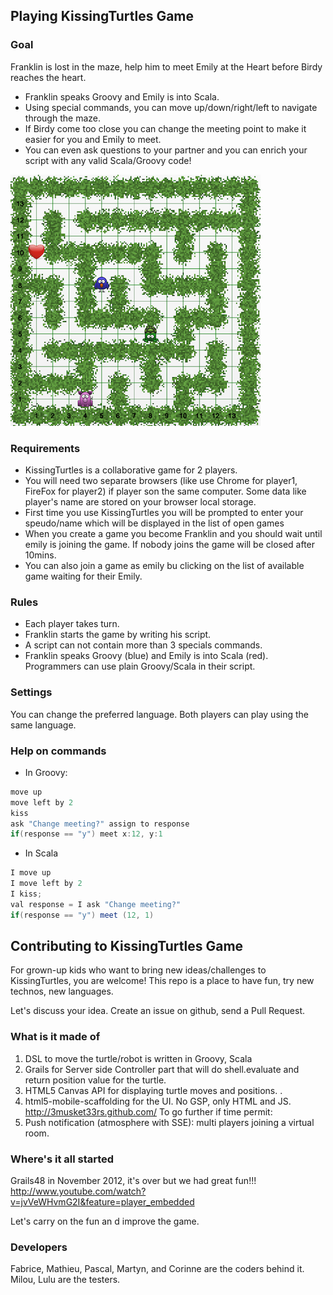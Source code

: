 ## Playing KissingTurtles Game

### Goal

Franklin is lost in the maze, help him to meet Emily at the Heart before Birdy reaches the heart.

* Franklin speaks Groovy and Emily is into Scala.
* Using special commands, you can move up/down/right/left to navigate through the maze.
* If Birdy come too close you can change the meeting point to make it easier for you and Emily to meet.
* You can even ask questions to your partner and you can enrich your script with any valid Scala/Groovy code!

![KissingTurtles](/kissing.png)

### Requirements
* KissingTurtles is a collaborative game for 2 players.
* You will need two separate browsers (like use Chrome for player1, FireFox for player2) if player son the same computer.
Some data like player's name are stored on your browser local storage.
* First time you use KissingTurtles you will be prompted to enter your speudo/name which will be displayed in the list of open games
* When you create a game you become Franklin and you should wait until emily is joining the game. If nobody joins the game will be closed after 10mins.
* You can also join a game as emily bu clicking on the list of available game waiting for their Emily.

### Rules
* Each player takes turn.
* Franklin starts the game by writing his script.
* A script can not contain more than 3 specials commands.
* Franklin speaks Groovy (blue) and Emily is into Scala (red). Programmers can use plain Groovy/Scala in their script.

### Settings
You can change the preferred language. Both players can play using the same language.

### Help on commands

* In Groovy:

```java
move up
move left by 2
kiss
ask "Change meeting?" assign to response 
if(response == "y") meet x:12, y:1 
```

* In Scala

```java
I move up
I move left by 2
I kiss;
val response = I ask "Change meeting?"
if(response == "y") meet (12, 1) 
```

## Contributing to KissingTurtles Game

For grown-up kids who want to bring new ideas/challenges to KissingTurtles, you are welcome! This repo is a place to
have fun, try new technos, new languages.

Let's discuss your idea. Create an issue on github, send a Pull Request.

### What is it made of

1. DSL to move the turtle/robot is written in Groovy, Scala
2. Grails for Server side Controller part that will do shell.evaluate and return position value for the turtle.
3. HTML5 Canvas API for displaying turtle moves and positions. .
4. html5-mobile-scaffolding for the UI. No GSP, only HTML and JS. http://3musket33rs.github.com/ To go further if time permit:
5. Push notification (atmosphere with SSE): multi players joining a virtual room.

### Where's it all started 

Grails48 in November 2012, it's over but we had great fun!!!
http://www.youtube.com/watch?v=jvVeWHvmG2I&feature=player_embedded

Let's carry on the fun an d improve the game.

### Developers
Fabrice, Mathieu, Pascal, Martyn, and Corinne are the coders behind it.
Milou, Lulu are the testers.

